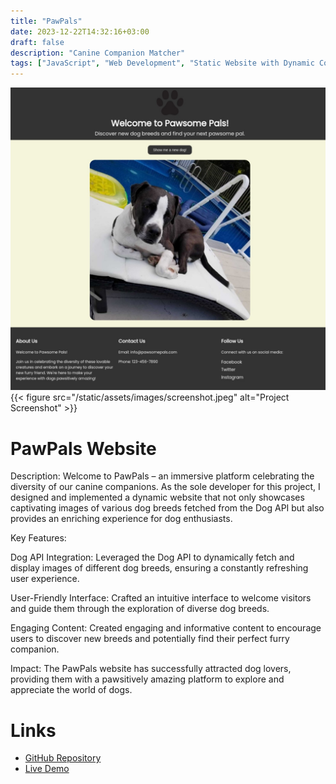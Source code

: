 ```yaml
---
title: "PawPals"
date: 2023-12-22T14:32:16+03:00
draft: false
description: "Canine Companion Matcher"
tags: ["JavaScript", "Web Development", "Static Website with Dynamic Content"]
---
```

![Project Screenshot](/static/assets/images/screenshot.jpeg)
{{< figure src="/static/assets/images/screenshot.jpeg" alt="Project Screenshot" >}}


# PawPals Website 

Description:
Welcome to PawPals – an immersive platform celebrating the diversity of our canine companions. As the sole developer for this project, I designed and implemented a dynamic website that not only showcases captivating images of various dog breeds fetched from the Dog API but also provides an enriching experience for dog enthusiasts.

Key Features:

Dog API Integration: Leveraged the Dog API to dynamically fetch and display images of different dog breeds, ensuring a constantly refreshing user experience.

User-Friendly Interface: Crafted an intuitive interface to welcome visitors and guide them through the exploration of diverse dog breeds.

Engaging Content: Created engaging and informative content to encourage users to discover new breeds and potentially find their perfect furry companion.

Impact:
The PawPals website has successfully attracted dog lovers, providing them with a pawsitively amazing platform to explore and appreciate the world of dogs.

# Links

- [GitHub Repository](https://github.com/Kallias254/pawsome-pals/tree/master)
- [Live Demo](https://kallias254.github.io/pawsome-pals/#)
